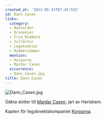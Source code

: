 ```yaml
---
created_at: '2012-05-31T07:45:55Z'
id: Dann Casen
links:
  category:
  - Bastarder
  - Drunokier
  - Fria Riddare
  - Jultårtor
  - Legoknektar
  - Riddersdamer
  mention:
  - Korparna
  - Mardar Casen
  occurrence:
  - Dann_Casen.jpg
title: Dann Casen
---
```


![][1]

Oäkta dotter till [Mardar Casen], jarl av Herishem.

Kapten för legoknektskompaniet [Korparna].

  [1]: Dann_Casen.jpg "Dann_Casen.jpg"
  [Mardar Casen]: Mardar_Casen
  [Korparna]: Korparna